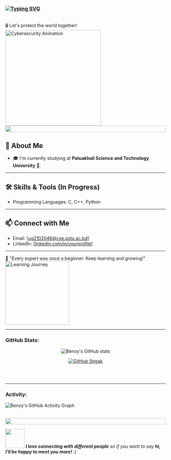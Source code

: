 <h3>
  <a href="https://git.io/typing-svg">
    <img src="https://readme-typing-svg.herokuapp.com?font=Fira+Code&pause=1000&color=36BCF7&width=500&lines=Hi!+I+am+Hajek+Anjum+Benoy+%F0%9F%91%8B+%F0%9F%98%8A" alt="Typing SVG" />
  </a>
</h3>

<br>
🔒 Let's protect the world together! <br>
<img src="https://media.giphy.com/media/L1R1tvI9svkIWwpVYr/giphy.gif" width="300" alt="Cybersecurity Animation">


<img src="https://i.imgur.com/dBaSKWF.gif" height="20" width="100%">


## 🌟 About Me  

- 🎓 I'm currently studying at **Patuakhali Science and Technology University** 🏫.

---

## 🛠 Skills & Tools (In Progress)  
- Programming Languages: C, C++, Python

---


## 📫 Connect with Me  
- Email: [ug2102046@cse.pstu.ac.bd]
- LinkedIn: [[linkedin.com/in/yourprofile](https://www.linkedin.com/in/md-hajek-anjum-benoy-76b601281)]

---

🌟 "Every expert was once a beginner. Keep learning and growing!"  
<img src="https://media.giphy.com/media/QHE5gWI0QjqF2/giphy.gif" width="200" alt="Learning Journey">

---

<h3 align="left">GitHub Stats:</h3>
<div align="center">

  ![Benoy's GitHub stats](https://github-readme-stats.vercel.app/api?username=Benoy-07&theme=midnight-purple&show_icons=true&show=reviews,prs_merged,prs_merged_percentage&hide=contribs,issues)

  [![GitHub Streak](https://streak-stats.demolab.com/?user=Benoy-07&theme=midnight-purple)](https://git.io/streak-stats)

</div>

<br><br>

---

<h3 align="left">Activity:</h3>

![Benoy's GitHub Activity Graph](https://github-readme-activity-graph.vercel.app/graph?username=Benoy-07&custom_title=Benoy's%20GitHub%20Activity%20Graph&bg_color=0D1117&color=7F3FBF&line=7F3FBF&point=7F3FBF&area_color=FFFFFF&title_color=FFFFFF&area=true)
<br><br>


<img src="https://i.imgur.com/dBaSKWF.gif" height="20" width="100%">

<img src="https://media.giphy.com/media/LnQjpWaON8nhr21vNW/giphy.gif" width="60"> <em><b>I love connecting with different people</b> so if you want to say <b>hi, I'll be happy to meet you more!</b> :)</em>
